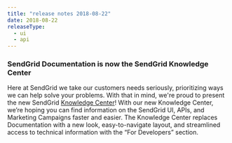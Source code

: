 ```yaml
---
title: "release notes 2018-08-22"
date: 2018-08-22
releaseType:
  - ui
  - api
---
```


###	SendGrid Documentation is now the SendGrid Knowledge Center

Here at SendGrid we take our customers needs seriously, prioritizing ways we can help solve your problems. With that in mind, we're proud to present the new SendGrid [Knowledge Center]({{root_url}}/index/)! With our new Knowledge Center, we’re hoping you can find information on the SendGrid UI, APIs, and Marketing Campaigns faster and easier. The Knowledge Center replaces Documentation with a new look, easy-to-navigate layout, and streamlined access to technical information with the “For Developers” section.
